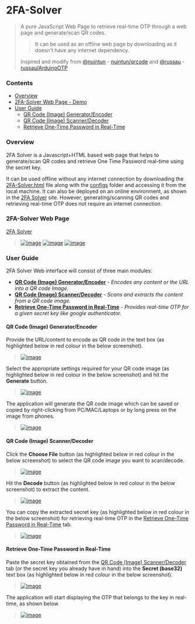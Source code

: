 # 2FA-Solver

> A pure JavaScript Web Page to retrieve real-time OTP through a web page and generate/scan QR codes.
> > It can be used as an offline web page by downloading as it doesn't have any internet dependency.
> 
> Inspired and modify from [@nuintun](https://github.com/nuintun/) - [nuintun/qrcode](https://github.com/nuintun/qrcode) and [@russau](https://github.com/russau/) - [russau/ArduinoOTP](https://github.com/russau/ArduinoOTP)


### Contents
- [Overview](#overview)
- [2FA-Solver Web Page - Demo](#2fa-solver-web-page)
- [User Guide](#user-guide)
  - [QR Code (Image) Generator/Encoder](#qr-code-image-generatorencoder)
  - [QR Code (Image) Scanner/Decoder](#qr-code-image-scannerdecoder)
  - [Retrieve One-Time Password in Real-Time](#retrieve-one-time-password-in-real-time)


### Overview

2FA Solver is a Javascript+HTML based web page that helps to generate/scan QR codes and retrieve One Time Password real-time using the secret key.

It can be used offline without any internet connection by downloading the [2FA-Solver.html](https://github.com/iamyuthan/2FA-Solver/blob/Master/2FA-Solver.html) file along with the [configs](https://github.com/iamyuthan/2FA-Solver/tree/Master/configs) folder and accessing it from the local machine. 
It can also be deployed on an online environment, as shown in the [2FA Solver](https://iamyuthan.github.io/2FA-Solver/2FA-Solver.html) site. However, generating/scanning QR codes and retrieving real-time OTP does not require an internet connection.


### 2FA-Solver Web Page

[2FA Solver](https://iamyuthan.github.io/2FA-Solver/2FA-Solver.html)

> [![image](https://user-images.githubusercontent.com/83505381/146655188-d981fdfd-2d93-4b1e-814f-7f036917708a.png)](https://iamyuthan.github.io/2FA-Solver/2FA-Solver.html)
> [![image](https://user-images.githubusercontent.com/83505381/146655222-f185a1cb-fd1e-433b-a7e6-34511aae2df9.png)](https://iamyuthan.github.io/2FA-Solver/2FA-Solver.html)
> [![image](https://user-images.githubusercontent.com/83505381/146655283-b23011c5-bc6a-4133-b36f-fd5127984ef6.png)](https://iamyuthan.github.io/2FA-Solver/2FA-Solver.html)


### User Guide

2FA Solver Web interface will consist of three main modules:
- [**QR Code (Image) Generator/Encoder**](#qr-code-image-generatorencoder) - *Encodes any content or the URL into a QR code Image.*
- [**QR Code (Image) Scanner/Decoder**](#qr-code-image-scannerdecoder) - *Scans and extracts the content from a QR code image.*
- [**Retrieve One-Time Password in Real-Time**](#retrieve-one-time-password-in-real-time) - *Provides real-time OTP for a given secret key like google authenticator.*


#### QR Code (Image) Generator/Encoder

Provide the URL/content to encode as QR code in the text box (as highlighted below in red colour in the below screenshot).
> [![image](https://user-images.githubusercontent.com/83505381/146655317-76baef16-ffd1-4a7c-adbb-fc1e75d24b30.png)](https://iamyuthan.github.io/2FA-Solver/2FA-Solver.html)

Select the appropriate settings required for your QR code image (as highlighted below in red colour in the below screenshot) and hit the **Generate** button. 
> [![image](https://user-images.githubusercontent.com/83505381/146655335-7bbdd3b2-cc04-4d16-8a42-9ad554798c35.png)](https://iamyuthan.github.io/2FA-Solver/2FA-Solver.html)

The application will generate the QR code image which can be saved or copied by right-clicking from PC/MAC/Laptops or by long press on the image from phones.
> [![image](https://user-images.githubusercontent.com/83505381/146655366-8ede28ed-f596-40a6-92ac-d5c5d2742d25.png)](https://iamyuthan.github.io/2FA-Solver/2FA-Solver.html)



#### QR Code (Image) Scanner/Decoder

Click the **Choose File** button (as highlighted below in red colour in the below screenshot) to select the QR code image you want to scan/decode.
> [![image](https://user-images.githubusercontent.com/83505381/146655606-edf1317a-338a-49ab-bf87-919f0a4a627f.png)](https://iamyuthan.github.io/2FA-Solver/2FA-Solver.html)

Hit the **Decode** button (as highlighted below in red colour in the below screenshot) to extract the content.
> [![image](https://user-images.githubusercontent.com/83505381/146655626-81bd4fcf-d37d-4eb5-839f-82ca29e2e6ce.png)](https://iamyuthan.github.io/2FA-Solver/2FA-Solver.html)

You can copy the extracted secret key (as highlighted below in red colour in the below screenshot) for retrieving real-time OTP in the [Retrieve One-Time Password in Real-Time](#retrieve-one-time-password-in-real-time) tab.
> [![image](https://user-images.githubusercontent.com/83505381/146655678-327e6d9d-5f40-4a7e-9c0d-58173d9967f9.png)](https://iamyuthan.github.io/2FA-Solver/2FA-Solver.html)


#### Retrieve One-Time Password in Real-Time

Paste the secret key obtained from the [QR Code (Image) Scanner/Decoder](#qr-code-image-scannerdecoder) tab (or the secret key you already have in hand) into the **Secret (base32)** text box (as highlighted below in red colour in the below screenshot).
> [![image](https://user-images.githubusercontent.com/83505381/146655795-14fb2b06-90eb-460e-895e-14b51d12a84d.png)](https://iamyuthan.github.io/2FA-Solver/2FA-Solver.html)

The application will start displaying the OTP that belongs to the key in real-time, as shown below.
> [![image](https://user-images.githubusercontent.com/83505381/146655754-149536fb-5783-460e-be46-adb2fa0fb8dd.png)](https://iamyuthan.github.io/2FA-Solver/2FA-Solver.html)

